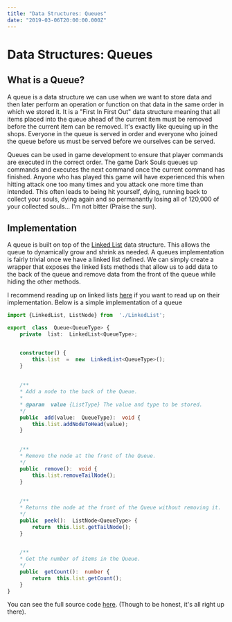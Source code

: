 ```yaml
---
title: "Data Structures: Queues"
date: "2019-03-06T20:00:00.000Z"
---
```


# Data Structures: Queues
## What is a Queue?
A queue is a data structure we can use when we want to store data and then later perform an operation or function on that data in the same order in which we stored it. It is a "First In First Out" data structure meaning that all items placed into the queue ahead of the current item must be removed before the current item can be removed. It's exactly like queuing up in the shops. Everyone in the queue is served in order and everyone who joined the queue before us must be served before we ourselves can be served.

Queues can be used in game development to ensure that player commands are executed in the correct order. The game Dark Souls queues up commands and executes the next command once the current command has finished. Anyone who has played this game will have experienced this when hitting attack one too many times and you attack one more time than intended. This often leads to being hit yourself, dying, running back to collect your souls, dying again and so permanantly losing all of 120,000 of your collected souls... I'm not bitter (Praise the sun).

## Implementation
A queue is built on top of the [Linked List](https://www.dantony.uk/data-linked-lists/) data structure. This allows the queue to dynamically grow and shrink as needed. A queues implementation is fairly trivial once we have a linked list defined. We can simply create a wrapper that exposes the linked lists methods that allow us to add data to the back of the queue and remove data from the front of the queue while hiding the other methods.

I recommend reading up on linked lists [here](https://www.dantony.uk/data-linked-lists/) if you want to read up on their implementation. Below is a simple implementation of a queue

```typescript
import {LinkedList, ListNode} from  './LinkedList';

export  class  Queue<QueueType> {
	private  list:  LinkedList<QueueType>;


	constructor() {
		this.list  =  new  LinkedList<QueueType>();
	}
	
	
	/**
	* Add a node to the back of the Queue.
	*
	* @param  value {ListType} The value and type to be stored.
	*/
	public  add(value:  QueueType):  void {
		this.list.addNodeToHead(value);
	}
  

	/**
	* Remove the node at the front of the Queue.
	*/
	public  remove():  void {
		this.list.removeTailNode();
	}
  
  
	/**
	* Returns the node at the front of the Queue without removing it.
	*/
	public  peek():  ListNode<QueueType> {
		return  this.list.getTailNode();
	}
  

	/**
	* Get the number of items in the Queue.
	*/
	public  getCount():  number {
		return  this.list.getCount();
	}
}
```

You can see the full source code [here](https://github.com/de86/datastructures/blob/master/Queue.ts). (Though to be honest, it's all right up there).
